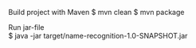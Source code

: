 Build project with Maven
    $ mvn clean 
    $ mvn package
  
Run jar-file    
    $ java -jar target/name-recognition-1.0-SNAPSHOT.jar